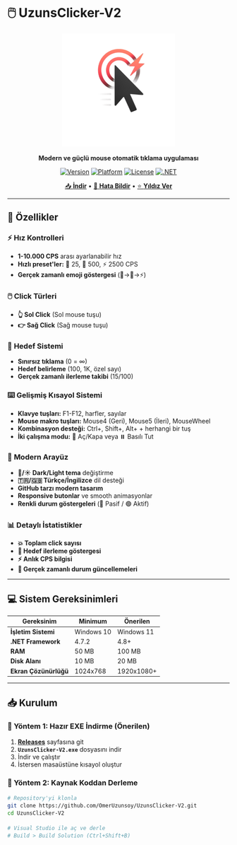 # 🖱️ UzunsClicker-V2

<div align="center">

![UzunsClicker-V2](Resources/Icons/app_icon_256.png)

**Modern ve güçlü mouse otomatik tıklama uygulaması**

[![Version](https://img.shields.io/badge/Version-2.0-brightgreen)](https://github.com/OmerUzunsoy/UzunsClicker-V2/releases)
[![Platform](https://img.shields.io/badge/Platform-Windows-blue)](https://github.com/OmerUzunsoy/UzunsClicker-V2)
[![License](https://img.shields.io/badge/License-MIT-yellow)](LICENSE)
[![.NET](https://img.shields.io/badge/.NET-Framework%204.7.2-purple)](https://dotnet.microsoft.com/)

[📥 **İndir**](https://github.com/OmerUzunsoy/UzunsClicker-V2/releases/latest) • [🐛 **Hata Bildir**](https://github.com/OmerUzunsoy/UzunsClicker-V2/issues) • [⭐ **Yıldız Ver**](https://github.com/OmerUzunsoy/UzunsClicker-V2)

</div>

---

## 📖 Özellikler

### ⚡ **Hız Kontrolleri**
- **1-10.000 CPS** arası ayarlanabilir hız
- **Hızlı preset'ler:** 🐌 25, 🏃 500, ⚡ 2500 CPS
- **Gerçek zamanlı emoji göstergesi** (🐢→🚀→⚡)

### 🖱️ **Click Türleri**
- **👆 Sol Click** (Sol mouse tuşu)
- **👉 Sağ Click** (Sağ mouse tuşu)

### 🎯 **Hedef Sistemi**
- **Sınırsız tıklama** (0 = ∞)
- **Hedef belirleme** (100, 1K, özel sayı)
- **Gerçek zamanlı ilerleme takibi** (15/100)

### ⌨️ **Gelişmiş Kısayol Sistemi**
- **Klavye tuşları:** F1-F12, harfler, sayılar
- **Mouse makro tuşları:** Mouse4 (Geri), Mouse5 (İleri), MouseWheel
- **Kombinasyon desteği:** Ctrl+, Shift+, Alt+ + herhangi bir tuş
- **İki çalışma modu:** 🔘 Aç/Kapa veya ⏸️ Basılı Tut

### 🎨 **Modern Arayüz**
- **🌙/☀️ Dark/Light tema** değiştirme
- **🇹🇷/🇬🇧 Türkçe/İngilizce** dil desteği
- **GitHub tarzı modern tasarım**
- **Responsive butonlar** ve smooth animasyonlar
- **Renkli durum göstergeleri** (🔴 Pasif / 🟢 Aktif)

### 📊 **Detaylı İstatistikler**
- **💥 Toplam click sayısı**
- **🎯 Hedef ilerleme göstergesi**
- **⚡ Anlık CPS bilgisi**
- **🔄 Gerçek zamanlı durum güncellemeleri**

---

## 💻 Sistem Gereksinimleri

| Gereksinim | Minimum | Önerilen |
|------------|---------|----------|
| **İşletim Sistemi** | Windows 10 | Windows 11 |
| **.NET Framework** | 4.7.2 | 4.8+ |
| **RAM** | 50 MB | 100 MB |
| **Disk Alanı** | 10 MB | 20 MB |
| **Ekran Çözünürlüğü** | 1024x768 | 1920x1080+ |

---

## 📥 Kurulum

### **🎯 Yöntem 1: Hazır EXE İndirme (Önerilen)**

1. **[Releases](https://github.com/OmerUzunsoy/UzunsClicker-V2/releases/latest)** sayfasına git
2. **`UzunsClicker-V2.exe`** dosyasını indir
3. İndir ve çalıştır
4. İstersen masaüstüne kısayol oluştur

### **🔧 Yöntem 2: Kaynak Koddan Derleme**

```bash
# Repository'yi klonla
git clone https://github.com/OmerUzunsoy/UzunsClicker-V2.git
cd UzunsClicker-V2

# Visual Studio ile aç ve derle
# Build > Build Solution (Ctrl+Shift+B)
